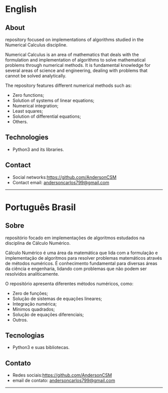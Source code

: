 # English
## About
repository focused on implementations of algorithms studied in the Numerical Calculus discipline.

Numerical Calculus is an area of ​​mathematics that deals with the formulation and implementation of algorithms to solve mathematical problems through numerical methods. It is fundamental knowledge for several areas of science and engineering, dealing with problems that cannot be solved analytically.
 
The repository features different numerical methods such as:
- Zero functions;
- Solution of systems of linear equations;
- Numerical integration;
- Least squares;
- Solution of differential equations;
- Others.

## Technologies
- Python3 and its libraries.

## Contact
- Social networks:https://github.com/AndersonCSM
- Contact email: andersoncarlos799@gmail.com

---
# Português Brasil
## Sobre
repositório focado em implementações de algoritmos estudados na disciplina de Cálculo Numérico.

Cálculo Numérico é uma área da matemática que lida com a formulação e implementação de algoritmos para resolver problemas matemáticos através de métodos numéricos. É conhecimento fundamental para diversas áreas da ciência e engenharia, lidando com problemas que não podem ser resolvidos analiticamente.
 
O repositório apresenta diferentes métodos numéricos, como: 
- Zero de funções;
- Solução de sistemas de equações lineares;
- Integração numérica;
- Mínimos quadrados;
- Solução de equações diferenciais;
- Outros.

## Tecnologias
- Python3 e suas bibliotecas.

## Contato
- Redes sociais:https://github.com/AndersonCSM
- email de contato: andersoncarlos799@gmail.com

---
